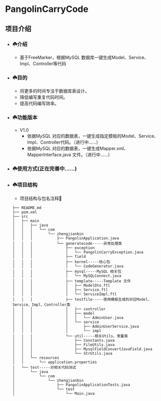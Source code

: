 # PangolinCarryCode

## 项目介绍
* ### ☘️介绍
     * 基于FreeMarker，根据MySQL 数据库一键生成Model、Service、Impl、Controller等代码
        
* ### ☘️目的
     * 将更多的时间专注于数据库表设计。
     * 降低编写重复代码时间。
     * 提高代码编写效率。
     
* ### ☘️功能版本
     * V1.0
         * 依据MySQL 对应的数据表，一键生成指定模板的Model、Service、Impl、Controller代码。（进行中......）
         * 依据MySQL 对应的数据表，一键生成Mapper.xml、MapperInterface.java 文件。（进行中......）
         
* ### ☘️使用方式(正在完善中......)     
     
     
* ### ☘️项目结构
     * 项目结构与包名注释🌴
     ```
    ├── README.md
    ├── pom.xml
    ├── src
    │   ├── main
    │   │   ├── java
    │   │   │   └── com
    │   │   │       └── zhengjianbin
    │   │   │           ├── PangolinApplication.java
    │   │   │           └── generatecode-----异常处理类
    │   │   │               ├── exception
    │   │   │               │   └── PangolinCarryException.java
    │   │   │               ├── field
    │   │   │               ├── kernel-----核心包
    │   │   │               │   └── CodeGenerator.java
    │   │   │               ├── mysql-----MySQL 相关包
    │   │   │               │   └── MySQLConnect.java
    │   │   │               ├── template-----Template 文件
    │   │   │               │   ├── ModelDto.ftl
    │   │   │               │   ├── Service.ftl
    │   │   │               │   └── ServiceImpl.ftl
    │   │   │               ├── testfile-----使用模板生成的对应Model、Service、Impl、Controller类
    │   │   │               │   ├── controller
    │   │   │               │   ├── model
    │   │   │               │   │   └── AdminUser.java
    │   │   │               │   └── service
    │   │   │               │       ├── AdminUserService.java
    │   │   │               │       └── impl
    │   │   │               └── util-----相关Utils、常量类
    │   │   │                   ├── Constants.java
    │   │   │                   ├── FileUtils.java
    │   │   │                   ├── MysqlFieldConvertJavaField.java
    │   │   │                   └── StrUtils.java
    │   │   └── resources
    │   │       └── application.properties
    │   └── test-----对相关代码测试
    │       └── java
    │           └── com
    │               └── zhengjianbin
    │                   ├── PangolinApplicationTests.java
    │                   └── test
    │                       └── Main.java
    

     ```  